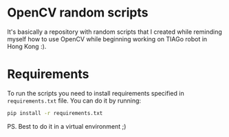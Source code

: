 # OpenCV random scripts
It's basically a repository with random scripts that I created while reminding myself how to use OpenCV while beginning 
working on TIAGo robot in Hong Kong :).

# Requirements
To run the scripts you need to install requirements specified in `requirements.txt` file. You can do it by running:
```bash
pip install -r requirements.txt
```
PS. Best to do it in a virtual environment ;)